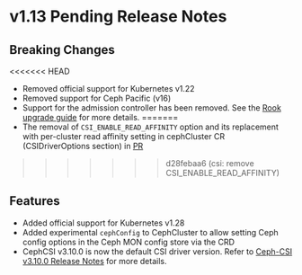 # v1.13 Pending Release Notes

## Breaking Changes
<<<<<<< HEAD

- Removed official support for Kubernetes v1.22
- Removed support for Ceph Pacific (v16)
- Support for the admission controller has been removed. See the
  [Rook upgrade guide](./Documentation/Upgrade/rook-upgrade.md#breaking-changes-in-v113) for more details.
=======
- The removal of `CSI_ENABLE_READ_AFFINITY` option and its replacement with per-cluster
read affinity setting in cephCluster CR (CSIDriverOptions section) in [PR](https://github.com/rook/rook/pull/13665)
>>>>>>> d28febaa6 (csi: remove CSI_ENABLE_READ_AFFINITY)

## Features

- Added official support for Kubernetes v1.28
- Added experimental `cephConfig` to CephCluster to allow setting Ceph config options in the Ceph MON config store via the CRD
- CephCSI v3.10.0 is now the default CSI driver version.
  Refer to [Ceph-CSI v3.10.0 Release Notes](https://github.com/ceph/ceph-csi/releases/tag/v3.10.0) for more details.
